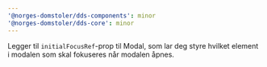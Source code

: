 ```yaml
---
'@norges-domstoler/dds-components': minor
'@norges-domstoler/dds-core': minor
---
```


Legger til `initialFocusRef`-prop til Modal, som lar deg styre hvilket element i modalen som skal fokuseres når modalen åpnes.
